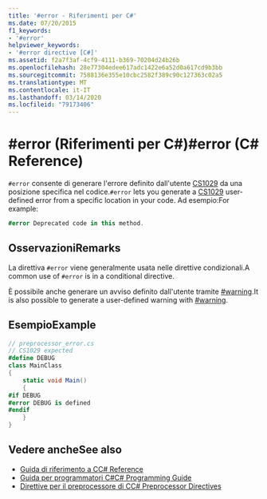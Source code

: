 ```yaml
---
title: '#error - Riferimenti per C#'
ms.date: 07/20/2015
f1_keywords:
- '#error'
helpviewer_keywords:
- '#error directive [C#]'
ms.assetid: f2a7f3af-4cf9-4111-b369-70204d24b26b
ms.openlocfilehash: 28e77304edee617adc1422e6a52d0a617cd9b3bb
ms.sourcegitcommit: 7588136e355e10cbc2582f389c90c127363c02a5
ms.translationtype: MT
ms.contentlocale: it-IT
ms.lasthandoff: 03/14/2020
ms.locfileid: "79173406"
---
```

# <a name="error-c-reference"></a><span data-ttu-id="fc35e-102">#error (Riferimenti per C#)</span><span class="sxs-lookup"><span data-stu-id="fc35e-102">#error (C# Reference)</span></span>
<span data-ttu-id="fc35e-103">`#error` consente di generare l'errore definito dall'utente [CS1029](../compiler-messages/cs1029.md) da una posizione specifica nel codice.</span><span class="sxs-lookup"><span data-stu-id="fc35e-103">`#error` lets you generate a [CS1029](../compiler-messages/cs1029.md) user-defined error from a specific location in your code.</span></span> <span data-ttu-id="fc35e-104">Ad esempio:</span><span class="sxs-lookup"><span data-stu-id="fc35e-104">For example:</span></span>  
  
```csharp
#error Deprecated code in this method.  
```  
  
## <a name="remarks"></a><span data-ttu-id="fc35e-105">Osservazioni</span><span class="sxs-lookup"><span data-stu-id="fc35e-105">Remarks</span></span>  
 <span data-ttu-id="fc35e-106">La direttiva `#error` viene generalmente usata nelle direttive condizionali.</span><span class="sxs-lookup"><span data-stu-id="fc35e-106">A common use of `#error` is in a conditional directive.</span></span>  
  
 <span data-ttu-id="fc35e-107">È possibile anche generare un avviso definito dall'utente tramite [#warning](./preprocessor-warning.md).</span><span class="sxs-lookup"><span data-stu-id="fc35e-107">It is also possible to generate a user-defined warning with [#warning](./preprocessor-warning.md).</span></span>  
  
## <a name="example"></a><span data-ttu-id="fc35e-108">Esempio</span><span class="sxs-lookup"><span data-stu-id="fc35e-108">Example</span></span>  
  
```csharp
// preprocessor_error.cs  
// CS1029 expected  
#define DEBUG  
class MainClass
{  
    static void Main()
    {  
#if DEBUG  
#error DEBUG is defined  
#endif  
    }  
}  
```  
  
## <a name="see-also"></a><span data-ttu-id="fc35e-109">Vedere anche</span><span class="sxs-lookup"><span data-stu-id="fc35e-109">See also</span></span>

- [<span data-ttu-id="fc35e-110">Guida di riferimento a C</span><span class="sxs-lookup"><span data-stu-id="fc35e-110">C# Reference</span></span>](../index.md)
- [<span data-ttu-id="fc35e-111">Guida per programmatori C#</span><span class="sxs-lookup"><span data-stu-id="fc35e-111">C# Programming Guide</span></span>](../../programming-guide/index.md)
- [<span data-ttu-id="fc35e-112">Direttive per il preprocessore di C</span><span class="sxs-lookup"><span data-stu-id="fc35e-112">C# Preprocessor Directives</span></span>](./index.md)

